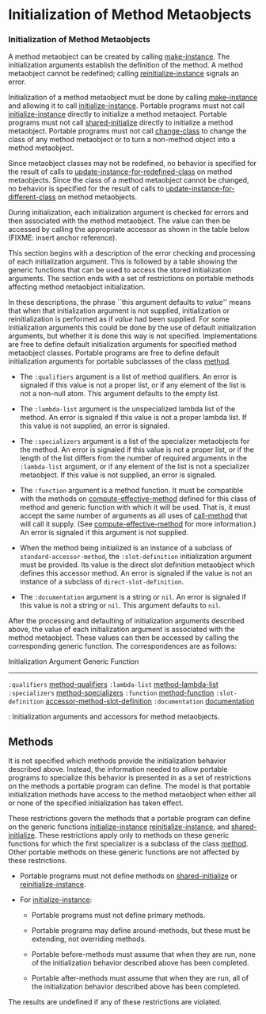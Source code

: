 Initialization of Method Metaobjects
====================================

### Initialization of Method Metaobjects

A method metaobject can be created by calling [make-instance](make-instance.md). The initialization arguments establish the definition of the method. A method metaobject cannot be redefined; calling [reinitialize-instance](http://www.lispworks.com/documentation/HyperSpec/Body/f_reinit.htm#reinitialize-instance) signals an error.

Initialization of a method metaobject must be done by calling [make-instance](make-instance.md) and allowing it to call [initialize-instance](http://www.lispworks.com/documentation/HyperSpec/Body/f_init_i.htm#initialize-instance). Portable programs must not call [initialize-instance](http://www.lispworks.com/documentation/HyperSpec/Body/f_init_i.htm#initialize-instance) directly to initialize a method metaoject. Portable programs must not call [shared-initialize](http://www.lispworks.com/documentation/HyperSpec/Body/f_shared.htm#shared-initialize) directly to initialize a method metaobject. Portable programs must not call [change-class](http://www.lispworks.com/documentation/HyperSpec/Body/f_chg_cl.htm#change-class) to change the class of any method metaobject or to turn a non-method object into a method metaobject.

Since metaobject classes may not be redefined, no behavior is specified for the result of calls to [update-instance-for-redefined-class](http://www.lispworks.com/documentation/HyperSpec/Body/f_upda_1.htm#update-instance-for-redefined-class) on method metaobjects. Since the class of a method metaobject cannot be changed, no behavior is specified for the result of calls to [update-instance-for-different-class](http://www.lispworks.com/documentation/HyperSpec/Body/f_update.htm#update-instance-for-different-class) on method metaobjects.

During initialization, each initialization argument is checked for errors and then associated with the method metaobject. The value can then be accessed by calling the appropriate accessor as shown in the table below (FIXME: insert anchor reference).

This section begins with a description of the error checking and processing of each initialization argument. This is followed by a table showing the generic functions that can be used to access the stored initialization arguments. The section ends with a set of restrictions on portable methods affecting method metaobject initialization.

In these descriptions, the phrase ``this argument defaults to *value*'' means that when that initialization argument is not supplied, initialization or reinitialization is performed as if *value* had been supplied. For some initialization arguments this could be done by the use of default initialization arguments, but whether it is done this way is not specified. Implementations are free to define default initialization arguments for specified method metaobject classes. Portable programs are free to define default initialization arguments for portable subclasses of the class [method](http://www.lispworks.com/documentation/HyperSpec/Body/t_method.htm#method).

-   The `:qualifiers` argument is a list of method qualifiers. An error is signaled if this value is not a proper list, or if any element of the list is not a non-null atom. This argument defaults to the empty list.

-   The `:lambda-list` argument is the unspecialized lambda list of the method. An error is signaled if this value is not a proper lambda list. If this value is not supplied, an error is signaled.

-   The `:specializers` argument is a list of the specializer metaobjects for the method. An error is signaled if this value is not a proper list, or if the length of the list differs from the number of required arguments in the `:lambda-list` argument, or if any element of the list is not a specializer metaobject. If this value is not supplied, an error is signaled.

-   The `:function` argument is a method function. It must be compatible with the methods on [compute-effective-method](compute-effective-method.md) defined for this class of method and generic function with which it will be used. That is, it must accept the same number of arguments as all uses of [call-method](call-method.md) that will call it supply. (See [compute-effective-method](compute-effective-method.md) for more information.) An error is signaled if this argument is not supplied.

-   When the method being initialized is an instance of a subclass of `standard-accessor-method`, the `:slot-definition` initialization argument must be provided. Its value is the direct slot definition metaobject which defines this accessor method. An error is signaled if the value is not an instance of a subclass of `direct-slot-definition`.

-   The `:documentation` argument is a string or `nil`. An error is signaled if this value is not a string or `nil`. This argument defaults to `nil`.

After the processing and defaulting of initialization arguments described above, the value of each initialization argument is associated with the method metaobject. These values can then be accessed by calling the corresponding generic function. The correspondences are as follows:

  Initialization Argument   Generic Function
  ------------------------- ---------------------------------------------------------------------------------------------------
  `:qualifiers`             [method-qualifiers](method-qualifiers.md)
  `:lambda-list`            [method-lambda-list](method-lambda-list.md)
  `:specializers`           [method-specializers](method-specializers.md)
  `:function`               [method-function](method-function.md)
  `:slot-definition`        [accessor-method-slot-definition](accessor-method-slot-definition.md)
  `:documentation`          [documentation](http://www.lispworks.com/documentation/HyperSpec/Body/f_docume.htm#documentation)

  : Initialization arguments and accessors for method metaobjects.

Methods
-------

It is not specified which methods provide the initialization behavior described above. Instead, the information needed to allow portable programs to specialize this behavior is presented in as a set of restrictions on the methods a portable program can define. The model is that portable initialization methods have access to the method metaobject when either all or none of the specified initialization has taken effect.

These restrictions govern the methods that a portable program can define on the generic functions [initialize-instance](http://www.lispworks.com/documentation/HyperSpec/Body/f_init_i.htm#initialize-instance) [reinitialize-instance](http://www.lispworks.com/documentation/HyperSpec/Body/f_reinit.htm#reinitialize-instance), and [shared-initialize](http://www.lispworks.com/documentation/HyperSpec/Body/f_shared.htm#shared-initialize). These restrictions apply only to methods on these generic functions for which the first specializer is a subclass of the class [method](http://www.lispworks.com/documentation/HyperSpec/Body/t_method.htm#method). Other portable methods on these generic functions are not affected by these restrictions.

-   Portable programs must not define methods on [shared-initialize](http://www.lispworks.com/documentation/HyperSpec/Body/f_shared.htm#shared-initialize) or [reinitialize-instance](http://www.lispworks.com/documentation/HyperSpec/Body/f_reinit.htm#reinitialize-instance).

-   For [initialize-instance](http://www.lispworks.com/documentation/HyperSpec/Body/f_init_i.htm#initialize-instance):

    -   Portable programs must not define primary methods.

    -   Portable programs may define around-methods, but these must be extending, not overriding methods.

    -   Portable before-methods must assume that when they are run, none of the initialization behavior described above has been completed.

    -   Portable after-methods must assume that when they are run, all of the initialization behavior described above has been completed.

The results are undefined if any of these restrictions are violated.
